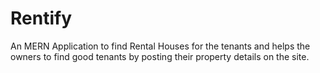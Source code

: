 # Rentify
An MERN Application to find Rental Houses for the tenants and helps the owners to find good tenants by posting their property details on the site.
